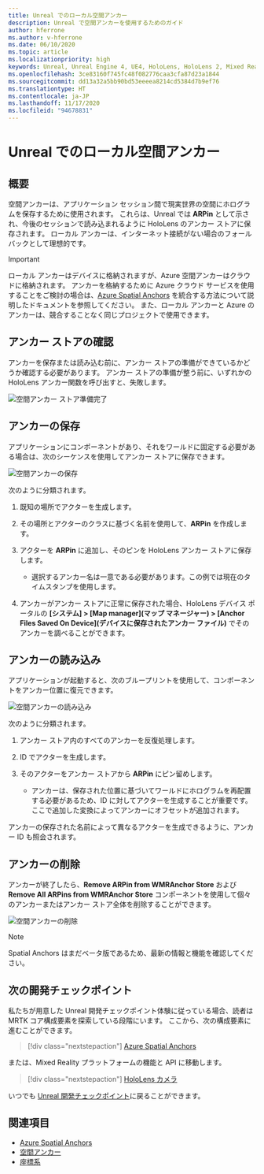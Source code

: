 ```yaml
---
title: Unreal でのローカル空間アンカー
description: Unreal で空間アンカーを使用するためのガイド
author: hferrone
ms.author: v-hferrone
ms.date: 06/10/2020
ms.topic: article
ms.localizationpriority: high
keywords: Unreal, Unreal Engine 4, UE4, HoloLens, HoloLens 2, Mixed Reality, 開発, 機能, ドキュメント, ガイド, ホログラム, 空間アンカー, Mixed Reality ヘッドセット, Windows Mixed Reality ヘッドセット, 仮想現実ヘッドセット
ms.openlocfilehash: 3ce83160f745fc48f082776caa3cfa87d23a1844
ms.sourcegitcommit: dd13a32a5bb90bd53eeeea8214cd5384d7b9ef76
ms.translationtype: HT
ms.contentlocale: ja-JP
ms.lasthandoff: 11/17/2020
ms.locfileid: "94678831"
---
```

# <a name="local-spatial-anchors-in-unreal"></a>Unreal でのローカル空間アンカー

## <a name="overview"></a>概要

空間アンカーは、アプリケーション セッション間で現実世界の空間にホログラムを保存するために使用されます。 これらは、Unreal では **ARPin** として示され、今後のセッションで読み込まれるように HoloLens のアンカー ストアに保存されます。 ローカル アンカーは、インターネット接続がない場合のフォールバックとして理想的です。

> [!IMPORTANT]
> ローカル アンカーはデバイスに格納されますが、Azure 空間アンカーはクラウドに格納されます。 アンカーを格納するために Azure クラウド サービスを使用することをご検討の場合は、[Azure Spatial Anchors](unreal-azure-spatial-anchors.md) を統合する方法について説明したドキュメントを参照してください。 また、ローカル アンカーと Azure のアンカーは、競合することなく同じプロジェクトで使用できます。

## <a name="checking-the-anchor-store"></a>アンカー ストアの確認

アンカーを保存または読み込む前に、アンカー ストアの準備ができているかどうか確認する必要があります。  アンカー ストアの準備が整う前に、いずれかの HoloLens アンカー関数を呼び出すと、失敗します。  

![空間アンカー ストア準備完了](images/unreal-spatialanchors-store-ready.PNG)

## <a name="saving-anchors"></a>アンカーの保存

アプリケーションにコンポーネントがあり、それをワールドに固定する必要がある場合は、次のシーケンスを使用してアンカー ストアに保存できます。 

![空間アンカーの保存](images/unreal-spatialanchors-save.PNG)

次のように分類されます。
1. 既知の場所でアクターを生成します。
2. その場所とアクターのクラスに基づく名前を使用して、**ARPin** を作成します。 
3. アクターを **ARPin** に追加し、そのピンを HoloLens アンカー ストアに保存します。  
    * 選択するアンカー名は一意である必要があります。この例では現在のタイムスタンプを使用します。 

4. アンカーがアンカー ストアに正常に保存された場合、HoloLens デバイス ポータルの **[システム] > [Map manager]\(マップ マネージャー\) > [Anchor Files Saved On Device]\(デバイスに保存されたアンカー ファイル\)** でそのアンカーを調べることができます。 

## <a name="loading-anchors"></a>アンカーの読み込み

アプリケーションが起動すると、次のブループリントを使用して、コンポーネントをアンカー位置に復元できます。

![空間アンカーの読み込み](images/unreal-spatialanchors-load.PNG)

次のように分類されます。
1. アンカー ストア内のすべてのアンカーを反復処理します。 
2. ID でアクターを生成します。
3. そのアクターをアンカー ストアから **ARPin** にピン留めします。  

    * アンカーは、保存された位置に基づいてワールドにホログラムを再配置する必要があるため、ID に対してアクターを生成することが重要です。 ここで追加した変換によってアンカーにオフセットが追加されます。 

アンカーの保存された名前によって異なるアクターを生成できるように、アンカー ID も照会されます。 

## <a name="removing-anchors"></a>アンカーの削除 

アンカーが終了したら、**Remove ARPin from WMRAnchor Store** および **Remove All ARPins from WMRAnchor Store** コンポーネントを使用して個々のアンカーまたはアンカー ストア全体を削除することができます。

![空間アンカーの削除](images/unreal-spatialanchors-remove.PNG)

> [!NOTE]
> Spatial Anchors はまだベータ版であるため、最新の情報と機能を確認してください。

## <a name="next-development-checkpoint"></a>次の開発チェックポイント

私たちが用意した Unreal 開発チェックポイント体験に従っている場合、読者は MRTK コア構成要素を探索している段階にいます。 ここから、次の構成要素に進むことができます。 

> [!div class="nextstepaction"]
> [Azure Spatial Anchors](unreal-azure-spatial-anchors.md)

または、Mixed Reality プラットフォームの機能と API に移動します。

> [!div class="nextstepaction"]
> [HoloLens カメラ](unreal-hololens-camera.md)

いつでも [Unreal 開発チェックポイント](unreal-development-overview.md#2-core-building-blocks)に戻ることができます。

## <a name="see-also"></a>関連項目
* [Azure Spatial Anchors](unreal-azure-spatial-anchors.md)
* [空間アンカー](../../design/spatial-anchors.md)
* [座標系](../../design/coordinate-systems.md)
